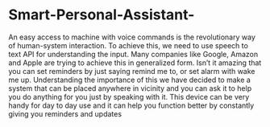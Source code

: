 # Smart-Personal-Assistant-




An easy access to machine with voice commands is the revolutionary way of human-system interaction. To achieve this, we need to use speech to text API for understanding the input. Many companies like Google, Amazon and Apple are trying to achieve this in generalized form. Isn’t it amazing that you can set reminders by just saying remind me to, or set alarm with wake me up. Understanding the importance of this we have decided to make a system that can be placed anywhere in vicinity and you can ask it to help you do anything for you just by speaking with it. This device can be very handy for day to day use and it can help you function better by constantly giving you reminders and updates

